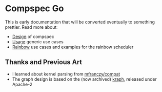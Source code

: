 # Compspec Go

This is early documentation that will be converted eventually to something prettier. Read more about:

 - [Design](design.md) of compspec
 - [Usage](usage.md) generic use cases
 - [Rainbow](rainbow.md) use cases and examples for the rainbow scheduler

## Thanks and Previous Art

- I learned about kernel parsing from [mfranczy/compat](https://github.com/mfranczy/compat)
- The graph design is based on the (now archived) [kraph](https://github.com/milosgajdos/kraph), released under Apache-2

